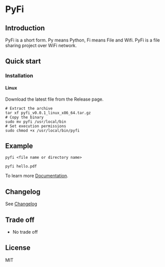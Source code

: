 # PyFi 

## Introduction 
PyFi is a short form. Py means Python, Fi means File and Wifi. PyFi is a file sharing project over WiFi network.
## Quick start
### Installation
#### Linux
Download the latest file from the Release page. 
```shell script
# Extract the archive
tar xf pyfi_v0.0.1_linux_x86_64.tar.gz
# Copy the binary
sudo mv pyfi /usr/local/bin
# Set execution permissions
sudo chmod +x /usr/local/bin/pyfi
```
 
## Example 
```shell script
pyfi <file name or directory name>

pyfi hello.pdf 
```
To learn more [Documentation](./docs/GUIDE.md).

## Changelog
See [Changelog](CHANGELOG.md)

## Trade off
- No trade off  

## License
MIT